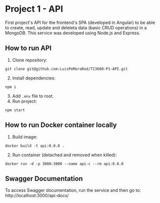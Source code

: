 # Project 1 - API

First project's API for the frontend's SPA (developed in Angular) to be able to create, read, update and deleleta data (basic CRUD operations) in a MongoDB. This service was developed using Node.js and Express.

## How to run API

1) Clone repository: 
```
git clone git@github.com:LuisPeMoraRod/TI3600-P1-API.git
```
2) Install dependencies: 
```
npm i
```
3) Add `.env` file to root.
4) Run project: 
```
npm start
```

## How to run Docker container locally

1) Build image:
```
docker build -t api:0.0.0 .
```

2) Run container (detached and removed when killed):
```
docker run -d -p 3000:3000 --name api-c --rm api:0.0.0
```

## Swagger Documentation
To access Swagger documentation, run the service and then go to: http://localhost:3000/api-docs/
